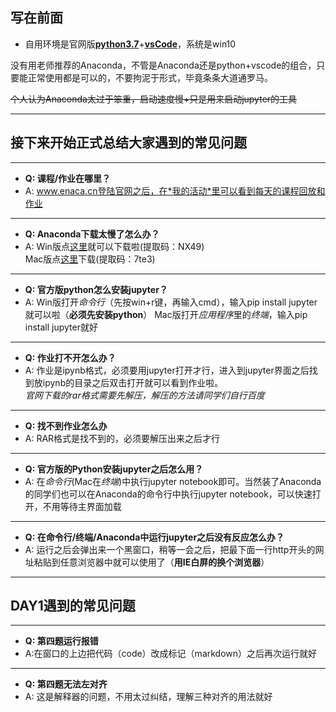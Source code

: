## 写在前面

+ 自用环境是官网版[**python3.7**](www.python.org)+[**vsCode**](https://code.visualstudio.com/)，系统是win10  

没有用老师推荐的Anaconda，不管是Anaconda还是python+vscode的组合，只要能正常使用都是可以的，不要拘泥于形式，毕竟条条大道通罗马。  

~~个人认为Anaconda太过于笨重，启动速度慢+只是用来启动jupyter的工具~~  

----
## 接下来开始正式总结大家遇到的常见问题
----
+ **Q: 课程/作业在哪里？**
+ A: www.enaca.cn登陆官网之后，在*我的活动*里可以看到每天的课程回放和作业
----
+ **Q: Anaconda下载太慢了怎么办？**
+ A: Win版点[这里](https://pan.baidu.com/s/1fAi2lc1EzGEtMdSzhMOp1w)就可以下载啦(提取码：NX49)  
Mac版点[这里](https://pan.baidu.com/s/1HAxGfLNicT3Bu3swfBkzxQ)下载(提取码：7te3)  
-----
+ **Q: 官方版python怎么安装jupyter？**
+ A: Win版打开*命令行*（先按win+r键，再输入cmd），输入pip install jupyter就可以啦（**必须先安装python**）
Mac版打开*应用程序*里的*终端*，输入pip install jupyter就好
----
+ **Q: 作业打不开怎么办？**
+ A: 作业是ipynb格式，必须要用jupyter打开才行，进入到jupyter界面之后找到放ipynb的目录之后双击打开就可以看到作业啦。  
  *官网下载的rar格式需要先解压，解压的方法请同学们自行百度*
----
+ **Q: 找不到作业怎么办**
+ A: RAR格式是找不到的，必须要解压出来之后才行
----
+ **Q: 官方版的Python安装jupyter之后怎么用？**
+ A: 在*命令行*(Mac在*终端*)中执行jupyter notebook即可。当然装了Anaconda的同学们也可以在Anaconda的命令行中执行jupyter notebook，可以快速打开，不用等待主界面加载
----
+ **Q: 在命令行/终端/Anaconda中运行jupyter之后没有反应怎么办？**
+ A: 运行之后会弹出来一个黑窗口，稍等一会之后，把最下面一行http开头的网址粘贴到任意浏览器中就可以使用了（**用IE白屏的换个浏览器**）


----
## DAY1遇到的常见问题
----
+ **Q: 第四题运行报错**
+ A:在窗口的上边把代码（code）改成标记（markdown）之后再次运行就好
----
+ **Q: 第四题无法左对齐**
+ A: 这是解释器的问题，不用太过纠结，理解三种对齐的用法就好